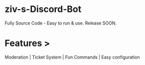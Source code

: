# ziv-s-Discord-Bot
Fully Source Code - Easy to run &amp; use. Release SOON.

# Features >
Moderation | Ticket System | Fun Commands | Easy configuration

